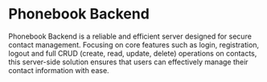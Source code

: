# Phonebook Backend

Phonebook Backend is a reliable and efficient server designed for secure contact management. Focusing on core features such as login, registration, logout and full CRUD (create, read, update, delete) operations on contacts, this server-side solution ensures that users can effectively manage their contact information with ease.

